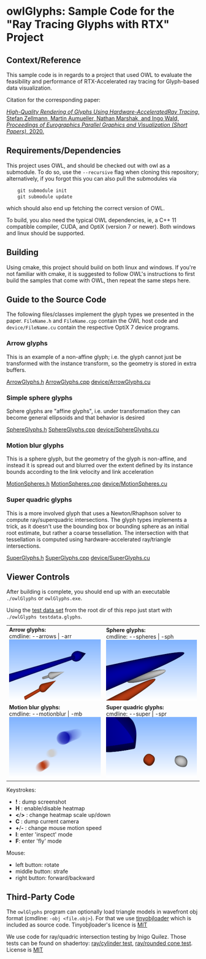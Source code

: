 # owlGlyphs: Sample Code for the "Ray Tracing Glyphs with RTX" Project

## Context/Reference

This sample code is in regards to a project that used OWL to evaluate
the feasibility and performance of RTX-Accelerated ray tracing for
Glyph-based data visualization.

Citation for the corresponding paper: 

[*High-Quality Rendering of
Glyphs Using Hardware-AcceleratedRay Tracing*, Stefan Zellmann, Martin
Aumueller, Nathan Marshak, and Ingo Wald, _Proceedings of Eurographics
Parallel Graphics and Visualization (Short Papers)_, 2020.](https://www.researchgate.net/publication/340793638_High-Quality_Rendering_of_Glyphs_Using_Hardware-Accelerated_Ray_Tracing)

## Requirements/Dependencies

This project uses OWL, and should be checked out with owl as a
submodule. To do so, use the `--recursive` flag when cloning this
repository; alternatively, if you forgot this you can also pull the
submodules via 

```
	git submodule init
	git submodule update
```
which should also end up fetching the correct version of OWL.

To build, you also need the typical OWL dependencies, ie, a C++ 11
compatible compiler, CUDA, and OptiX (version 7 or newer). Both
windows and linux should be supported.

## Building

Using cmake, this project should build on both linux and windows.  If
you're not familiar with cmake, it is suggested to follow OWL's
instructions to first build the samples that come with OWL, then
repeat the same steps here.

## Guide to the Source Code

The following files/classes implement the glyph types we presented in
the paper. `FileName.h` and `FileName.cpp` contain the OWL host code
and `device/FileName.cu` contain the respective OptiX 7 device programs.

### Arrow glyphs

This is an example of a non-affine glyph; i.e. the glyph
cannot just be transformed with the instance transform,
so the geometry is stored in extra buffers.

[ArrowGlyphs.h](/glyphs/ArrowGlyphs.h)
[ArrowGlyphs.cpp](/glyphs/ArrowGlyphs.cpp)
[device/ArrowGlyphs.cu](/glyphs/device/ArrowGlyphs.cu)

### Simple sphere glyphs

Sphere glyphs are "affine glyphs", i.e. under transformation
they can become general ellipsoids and that behavior is desired

[SphereGlyphs.h](/glyphs/SphereGlyphs.h)
[SphereGlyphs.cpp](/glyphs/SphereGlyphs.cpp)
[device/SphereGlyphs.cu](/glyphs/device/SphereGlyphs.cu)

### Motion blur glyphs

This is a sphere glyph, but the geometry of the glyph is
non-affine, and instead it is spread out and blurred over the
extent defined by its instance bounds according to the
link velocity and link acceleration

[MotionSpheres.h](/glyphs/MotionSpheres.h)
[MotionSpheres.cpp](/glyphs/MotionSpheres.cpp)
[device/MotionSpheres.cu](/glyphs/device/MotionSpheres.cu)

### Super quadric glyphs

This is a more involved glyph that uses a Newton/Rhaphson
solver to compute ray/superquadric intersections.
The glyph types implements a trick, as it doesn't use the bounding
box or bounding sphere as an initial root estimate, but rather a
coarse tessellation. The intersection with that tessellation is
computed using hardware-accelerated ray/triangle intersections.

[SuperGlyphs.h](/glyphs/SuperGlyphs.h)
[SuperGlyphs.cpp](/glyphs/SuperGlyphs.cpp)
[device/SuperGlyphs.cu](/glyphs/device/SuperGlyphs.cu)

## Viewer Controls

After building is complete, you should end up with an executable
`./owlGlyphs` or `owlGlyphs.exe`.

Using the [test data set](/testdata.glyphs) from the root dir of this repo just start with
`./owlGlyphs testdata.glyphs`.

<table><tr>
<td><b>Arrow glyphs:</b><br>cmdline: --arrows | -arr<br><img src="/res/arrows_screenshot.png" width="270" /></td>
<td><b>Sphere glyphs:</b><br>cmdline: --spheres | -sph<br><img src="/res/spheres_screenshot.png" width="270" /></td>
</tr><tr>
<td><b>Motion blur glyphs:</b><br>cmdline: --motionblur | -mb<br><img src="/res/motionblur_screenshot.png" width="270" /></td>
<td><b>Super quadric glyphs:</b><br>cmdline: --super | -spr<br><img src="/res/super_screenshot.png" width="270" /></td>
</tr></table>

Keystrokes:

- **!** : dump screenshot
- **H** : enable/disable heatmap
- **<**/**>** : change heatmap scale up/down
- **C** : dump current camera
- **+**/**-** : change mouse motion speed
- **I**: enter 'inspect' mode
- **F**: enter 'fly' mode

Mouse:
- left button: rotate
- middle button: strafe
- right button: forward/backward

## Third-Party Code

The `owlGlyphs` program can optionally load triangle models in wavefront obj
format (cmdline: `-obj <file.obj>`). For that we use
[tinyobjloader](https://github.com/tinyobjloader/tinyobjloader) which is
included as source code. Tinyobjloader's licence is
[MIT](https://opensource.org/licenses/MIT)

We use code for ray/quadric intersection testing by Inigo Quilez. Those tests
can be found on shadertoy: [ray/cylinder test](https://www.shadertoy.com/view/4lcSRn),
[ray/rounded cone test](https://www.shadertoy.com/view/MlKfzm). License is
[MIT](https://opensource.org/licenses/MIT)
